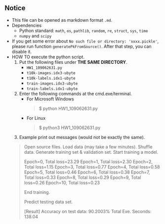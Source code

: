 ## Notice
- This file can be opened as markdown format `.md`.
- Dependencies
    - Python standard: `math`, `os`, `pathlib`, `random`, `re`, `struct`, `sys`, `time`
    - `numpy` and `scipy`
- If you get some error about `No such file or directory: 'xxxx.pickle'`, please run function `generatePkFromSource()`. After that step, you can disable it.
- HOW TO execute the python script.
    1. Put the following files under **THE SAME DIRECTORY**.
        - `HW1_109062631.py`
        - `t10k-images.idx3-ubyte`
        - `t10k-labels.idx1-ubyte`
        - `train-images.idx3-ubyte`
        - `train-labels.idx1-ubyte`
    2. Enter the following commands at the cmd.exe/terminal.
        - For Microsoft Windows
        	> $ python HW1_109062631.py
        - For Linux
        	> $ python3 HW1_109062631.py
    3. Example print out messages (would not be exactly the same).
    > Open source files.
    > Load data (may take a few minutes).
    > Shuffle data.
    > Generate training set & validation set.
    > Start training a model.
    > 
    > Epoch=0, Total loss=23.29
    > Epoch=1, Total loss=2.30
    > Epoch=2, Total loss=1.15
    > Epoch=3, Total loss=0.77
    > Epoch=4, Total loss=0.58
    > Epoch=5, Total loss=0.46
    > Epoch=6, Total loss=0.38
    > Epoch=7, Total loss=0.33
    > Epoch=8, Total loss=0.29
    > Epoch=9, Total loss=0.26
    > Epoch=10, Total loss=0.23
    > 
    > End training.
    > 
    > Predict testing data set.
    > 
    > [Result]
    > Accuracy on test data: 90.2003%
    > Total Exe. Seconds: 138.04